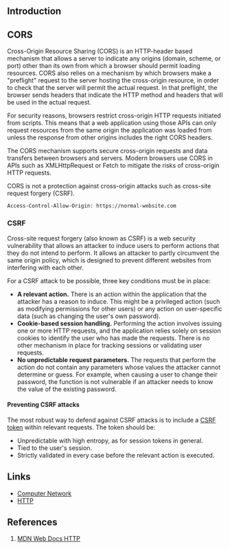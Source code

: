 ## Introduction

## CORS

Cross-Origin Resource Sharing (CORS) is an HTTP-header based mechanism that allows a server to indicate any origins (domain, scheme, or port) other than its own from which a browser should permit loading resources.
CORS also relies on a mechanism by which browsers make a "preflight" request to the server hosting the cross-origin resource, in order to check that the server will permit the actual request.
In that preflight, the browser sends headers that indicate the HTTP method and headers that will be used in the actual request.

For security reasons, browsers restrict cross-origin HTTP requests initiated from scripts.
This means that a web application using those APIs can only request resources from the same origin the application was loaded from unless the response from other origins includes the right CORS headers.

The CORS mechanism supports secure cross-origin requests and data transfers between browsers and servers.
Modern browsers use CORS in APIs such as XMLHttpRequest or Fetch to mitigate the risks of cross-origin HTTP requests.

CORS is not a protection against cross-origin attacks such as cross-site request forgery (CSRF).

```http
Access-Control-Allow-Origin: https://normal-website.com
```

### CSRF

Cross-site request forgery (also known as CSRF) is a web security vulnerability that allows an attacker to induce users to perform actions that they do not intend to perform.
It allows an attacker to partly circumvent the same origin policy, which is designed to prevent different websites from interfering with each other.


For a CSRF attack to be possible, three key conditions must be in place:

* **A relevant action.** There is an action within the application that the attacker has a reason to induce. This might be a privileged action (such as modifying permissions for other users) or any action on user-specific data (such as changing the user's own password).
* **Cookie-based session handling.** Performing the action involves issuing one or more HTTP requests, and the application relies solely on session cookies to identify the user who has made the requests. There is no other mechanism in place for tracking sessions or validating user requests.
* **No unpredictable request parameters.** The requests that perform the action do not contain any parameters whose values the attacker cannot determine or guess. For example, when causing a user to change their password, the function is not vulnerable if an attacker needs to know the value of the existing password.



#### Preventing CSRF attacks

The most robust way to defend against CSRF attacks is to include a [CSRF token](https://portswigger.net/web-security/csrf/tokens) within relevant requests. The token should be:

* Unpredictable with high entropy, as for session tokens in general.
* Tied to the user's session.
* Strictly validated in every case before the relevant action is executed.


## Links

- [Computer Network](/docs/CS/CN/CN.md)
- [HTTP](/docs/CS/CN/HTTP/HTTP.md)

## References

1. [MDN Web Docs HTTP](https://developer.mozilla.org/en-US/docs/Web/HTTP)

